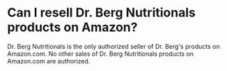 # Can I resell Dr. Berg Nutritionals products on Amazon?

Dr. Berg Nutritionals is the only authorized seller of Dr. Berg's products on Amazon.com. No other sales of Dr. Berg Nutritionals products on Amazon.com are authorized.